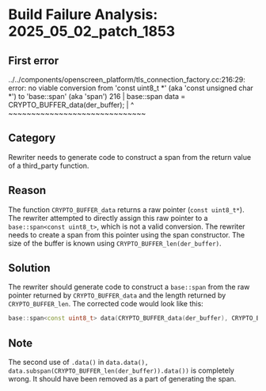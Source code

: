 # Build Failure Analysis: 2025_05_02_patch_1853

## First error

../../components/openscreen_platform/tls_connection_factory.cc:216:29: error: no viable conversion from 'const uint8_t *' (aka 'const unsigned char *') to 'base::span<const uint8_t>' (aka 'span<const unsigned char>')
  216 |   base::span<const uint8_t> data = CRYPTO_BUFFER_data(der_buffer);
      |                             ^      ~~~~~~~~~~~~~~~~~~~~~~~~~~~~~~

## Category
Rewriter needs to generate code to construct a span from the return value of a third_party function.

## Reason
The function `CRYPTO_BUFFER_data` returns a raw pointer (`const uint8_t*`). The rewriter attempted to directly assign this raw pointer to a `base::span<const uint8_t>`, which is not a valid conversion. The rewriter needs to create a span from this pointer using the span constructor. The size of the buffer is known using `CRYPTO_BUFFER_len(der_buffer)`.

## Solution
The rewriter should generate code to construct a `base::span` from the raw pointer returned by `CRYPTO_BUFFER_data` and the length returned by `CRYPTO_BUFFER_len`. The corrected code would look like this:

```c++
base::span<const uint8_t> data(CRYPTO_BUFFER_data(der_buffer), CRYPTO_BUFFER_len(der_buffer));
```

## Note
The second use of `.data()` in `data.data(), data.subspan(CRYPTO_BUFFER_len(der_buffer)).data())` is completely wrong. It should have been removed as a part of generating the span.